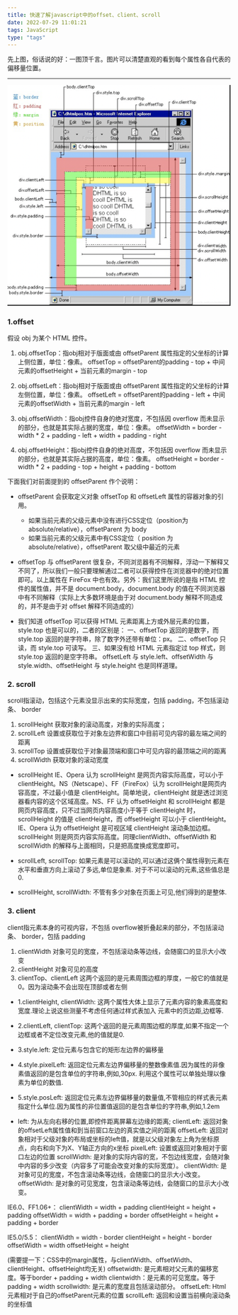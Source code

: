 ```yaml
---
title: 快速了解javascript中的offset、client、scroll
date: 2022-07-29 11:01:21
tags: JavaScript
type: "tags"
---
```

先上图，俗话说的好：一图顶千言。图片可以清楚直观的看到每个属性各自代表的偏移量位置。
<hr>

<!-- ![在这里插入图片描述](https://img-blog.csdnimg.cn/20210608223001504.png?x-oss-process=image/watermark,type_ZmFuZ3poZW5naGVpdGk,shadow_10,text_aHR0cHM6Ly9ibG9nLmNzZG4ubmV0L3N4enhpYW9mZW5nMTY4,size_16,color_FFFFFF,t_70) -->
<!-- {% asset_img 1.jpg %} -->
![image](./Js_offset/1.jpg)


### 1.offset
假设 obj 为某个 HTML 控件。

 1. obj.offsetTop：指obj相对于版面或由 offsetParent 属性指定的父坐标的计算上侧位置，单位：像素。
offsetTop = offsetParent的padding - top + 中间元素的offsetHeight + 当前元素的margin - top

2. obj.offsetLeft：指obj相对于版面或由 offsetParent 属性指定的父坐标的计算左侧位置，单位：像素。
offsetLeft = offsetParent的padding - left + 中间元素的offsetWidth + 当前元素的margin - left

3. obj.offsetWidth：指obj控件自身的绝对宽度，不包括因 overflow 而未显示的部分，也就是其实际占据的宽度，单位：像素。
offsetWidth = border - width * 2 + padding - left + width + padding - right

4. obj.offsetHeight：指obj控件自身的绝对高度，不包括因 overflow 而未显示的部分，也就是其实际占据的高度，单位：像素。
offsetHeight = border - width * 2 + padding - top + height + padding - bottom

下面我们对前面提到的 offsetParent 作个说明：
*	offsetParent 会获取定义对象 offsetTop 和 offsetLeft 属性的容器对象的引用。
	* 	如果当前元素的父级元素中没有进行CSS定位（position为 absolute/relative），offsetParent 为 body
	*	 如果当前元素的父级元素中有CSS定位（ position 为 absolute/relative），offsetParent 取父级中最近的元素
		
*	offsetTop 与 offsetParent 很复杂，不同浏览器有不同解释，浮动一下解释又不同了，所以我们一般只要理解通过二者可以获得控件在浏览器中的绝对位置即可。以上属性在 FireFox 中也有效。另外：我们这里所说的是指 HTML 控件的属性值，并不是 document.body，document.body 的值在不同浏览器中有不同解释（实际上大多数环境是由于对 document.body 解释不同造成的，并不是由于对 offset 解释不同造成的）

*	我们知道 offsetTop 可以获得 HTML 元素距离上方或外层元素的位置，style.top 也是可以的，二者的区别是：
一、offsetTop 返回的是数字，而 style.top 返回的是字符串，除了数字外还带有单位：px。
二、offsetTop 只读，而 style.top 可读写。
三、如果没有给 HTML 元素指定过 top 样式，则 style.top 返回的是空字符串。
offsetLeft 与 style.left、offsetWidth 与 style.width、offsetHeight 与 style.height 也是同样道理。

### 2. scroll

scroll指滚动，包括这个元素没显示出来的实际宽度，包括 padding，不包括滚动条、 border
1. scrollHeight 获取对象的滚动高度，对象的实际高度；
2. scrollLeft 设置或获取位于对象左边界和窗口中目前可见内容的最左端之间的距离
3. scrollTop 设置或获取位于对象最顶端和窗口中可见内容的最顶端之间的距离
4. scrollWidth 获取对象的滚动宽度

- scrollHeight
IE、Opera 认为 scrollHeight 是网页内容实际高度，可以小于 clientHeight。NS（Netscape）、FF（FireFox）认为 scrollHeight是网页内容高度，不过最小值是 clientHeight。简单地说，clientHeight 就是透过浏览器看内容的这个区域高度。NS、FF 认为 offsetHeight 和 scrollHeight 都是网页内容高度，只不过当网页内容高度小于等于 clientHeight 时，scrollHeight 的值是 clientHeight，而 offsetHeight 可以小于 clientHeight。IE、Opera 认为 offsetHeight 是可视区域 clientHeight 滚动条加边框。scrollHeight 则是网页内容实际高度。同理clientWidth、offsetWidth 和 scrollWidth 的解释与上面相同，只是把高度换成宽度即可。

- scrollLeft, scrollTop:
如果元素是可以滚动的,可以通过这俩个属性得到元素在水平和垂直方向上滚动了多远,单位是象素.
对于不可以滚动的元素,这些值总是0.

- scrollHeight, scrollWidth:
不管有多少对象在页面上可见,他们得到的是整体.

### 3. client

client指元素本身的可视内容，不包括 overflow被折叠起来的部分，不包括滚动条、 border，包括 padding
1. clientWidth 对象可见的宽度，不包括滚动条等边线，会随窗口的显示大小改变
2. clientHeight 对象可见的高度
3. clientTop、clientLeft 这两个返回的是元素周围边框的厚度，一般它的值就是0。因为滚动条不会出现在顶部或者左侧

- 1.clientHeight, clientWidth:
这两个属性大体上显示了元素内容的象素高度和宽度.理论上说这些测量不考虑任何通过样式表加入
元素中的页边距,边框等.

- 2.clientLeft, clientTop:
这两个返回的是元素周围边框的厚度,如果不指定一个边框或者不定位改变元素,他的值就是0.

- 3.style.left:
定位元素与包含它的矩形左边界的偏移量

- 4.style.pixelLeft:
返回定位元素左边界偏移量的整数像素值.因为属性的非像素值返回的是包含单位的字符串,例如,30px. 利用这个属性可以单独处理以像素为单位的数值.

- 5.style.posLeft:
返回定位元素左边界偏移量的数量值,不管相应的样式表元素指定什么单位.因为属性的非位置值返回的是包含单位的字符串,例如,1.2em

- left: 为从左向右移的位置,即控件距离屏幕左边缘的距离;
clientLeft: 返回对象的offsetLeft属性值和到当前窗口左边的真实值之间的距离
offsetLeft: 返回对象相对于父级对象的布局或坐标的left值，就是以父级对象左上角为坐标原点，向右和向下为X、Y轴正方向的x坐标
pixelLeft: 设置或返回对象相对于窗口左边的位置
scrollWidth: 是对象的实际内容的宽，不包边线宽度，会随对象中内容的多少改变（内容多了可能会改变对象的实际宽度）。
clientWidth: 是对象可见的宽度，不包含滚动条等边线，会随窗口的显示大小改变。
offsetWidth: 是对象的可见宽度，包含滚动条等边线，会随窗口的显示大小改变。

IE6.0、FF1.06+：
clientWidth = width + padding
clientHeight = height + padding
offsetWidth = width + padding + border
offsetHeight = height + padding + border

IE5.0/5.5：
clientWidth = width - border
clientHeight = height - border
offsetWidth = width
offsetHeight = height

(需要提一下：CSS中的margin属性，与clientWidth、offsetWidth、clientHeight、offsetHeight均无关)
offsetwidth: 是元素相对父元素的偏移宽度。等于border + padding + width
clientwidth：是元素的可见宽度。等于padding + width
scrollwidth: 是元素的宽度且包括滚动部分。
offsetLeft:  Html元素相对于自己的offsetParent元素的位置
scrollLeft:  返回和设置当前横向滚动条的坐标值